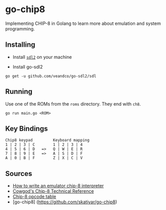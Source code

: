 # go-chip8

Implementing CHIP-8 in Golang to learn more about emulation and system programming.

## Installing

- Install [`sdl2`](https://www.libsdl.org/) on your machine

- Install go-sdl2

```
go get -u github.com/veandco/go-sdl2/sdl
```

## Running

Use one of the ROMs from the `roms` directory. They end with `ch8`.

```
go run main.go <ROM>
```

## Key Bindings

```
Chip8 keypad         Keyboard mapping
1 | 2 | 3 | C        1 | 2 | 3 | 4
4 | 5 | 6 | D   =>   Q | W | E | R
7 | 8 | 9 | E   =>   A | S | D | F
A | 0 | B | F        Z | X | C | V
```

## Sources

- [How to write an emulator chip-8 interpreter](http://www.multigesture.net/articles/how-to-write-an-emulator-chip-8-interpreter/)
- [Cowgod's Chip-8 Technical Reference](http://devernay.free.fr/hacks/chip8/C8TECH10.HTM)
- [Chip-8 opcode table](https://en.wikipedia.org/wiki/CHIP-8)
- [go-chip8] (https://github.com/skatiyar/go-chip8)
